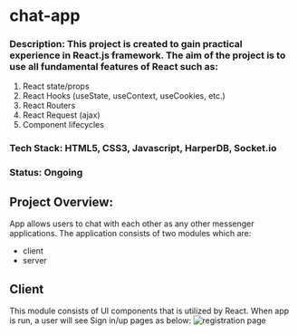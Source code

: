 # chat-app
### Description: This project is created to gain practical experience in React.js framework. The aim of the project is to use all fundamental features of React such as:
<ol>
  <li>React state/props</li>
  <li>React Hooks (useState, useContext, useCookies, etc.)</li>
  <li>React Routers</li>
  <li>React Request (ajax)</li>
  <li>Component lifecycles</li>
</ol>

### Tech Stack: HTML5, CSS3, Javascript, HarperDB, Socket.io
### Status: Ongoing

## Project Overview: 
App allows users to chat with each other as any other messenger applications. The application consists of two modules which are: 
<ul>
  <li>client</li>
  <li>server</li>
</ul>

## Client
This module consists of UI components that is utilized by React. When app is run, a user will see Sign in/up pages as below:
![registration page](https://drive.google.com/file/d/10PS_HVKOeoPe7rmPAzrXCjXC0Y-il-2t/view?usp=sharing)
